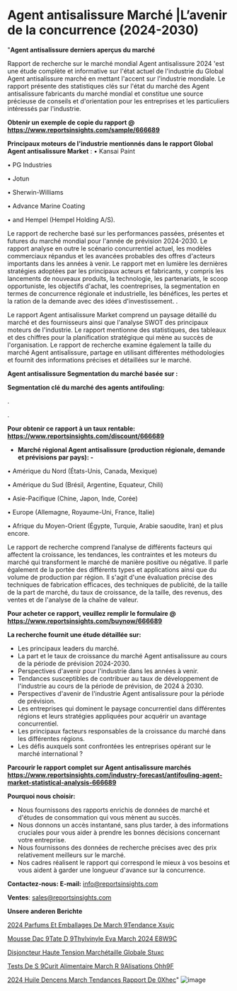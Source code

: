 # Agent antisalissure Marché |L’avenir de la concurrence (2024-2030)

"<strong>Agent antisalissure derniers aperçus du marché</strong>

Rapport de recherche sur le marché mondial Agent antisalissure 2024 'est une étude complète et informative sur l'état actuel de l'industrie du Global Agent antisalissure marché en mettant l'accent sur l'industrie mondiale. Le rapport présente des statistiques clés sur l'état du marché des Agent antisalissure fabricants du marché mondial et constitue une source précieuse de conseils et d'orientation pour les entreprises et les particuliers intéressés par l'industrie.

<strong>Obtenir un exemple de copie du rapport @ <a href=https://www.reportsinsights.com/sample/666689>https://www.reportsinsights.com/sample/666689</a></strong>

<strong>Principaux moteurs de l'industrie mentionnés dans le rapport Global Agent antisalissure Market</strong> :
• Kansai Paint

• PG Industries

• Jotun

• Sherwin-Williams

• Advance Marine Coating

• and Hempel (Hempel Holding A/S).

Le rapport de recherche basé sur les performances passées, présentes et futures du marché mondial pour l'année de prévision 2024-2030. Le rapport analyse en outre le scénario concurrentiel actuel, les modèles commerciaux répandus et les avancées probables des offres d'acteurs importants dans les années à venir. Le rapport met en lumière les dernières stratégies adoptées par les principaux acteurs et fabricants, y compris les lancements de nouveaux produits, la technologie, les partenariats, le scoop opportuniste, les objectifs d'achat, les coentreprises, la segmentation en termes de concurrence régionale et industrielle, les bénéfices, les pertes et la ration de la demande avec des idées d'investissement. .

Le rapport Agent antisalissure Market comprend un paysage détaillé du marché et des fournisseurs ainsi que l'analyse SWOT des principaux moteurs de l'industrie. Le rapport mentionne des statistiques, des tableaux et des chiffres pour la planification stratégique qui mène au succès de l'organisation. Le rapport de recherche examine également la taille du marché Agent antisalissure, partage en utilisant différentes méthodologies et fournit des informations précises et détaillées sur le marché.

<strong>Agent antisalissure Segmentation du marché basée sur :</strong>

<strong> Segmentation clé du marché des agents antifouling: </strong>

.

.

<strong>Pour obtenir ce rapport à un taux rentable: <a href=https://www.reportsinsights.com/discount/666689>https://www.reportsinsights.com/discount/666689</a></strong>
<ul>
  <li><strong>Marché régional Agent antisalissure (production régionale, demande et prévisions par pays): -</strong></li>
</ul>
• Amérique du Nord (États-Unis, Canada, Mexique)

• Amérique du Sud (Brésil, Argentine, Equateur, Chili)

• Asie-Pacifique (Chine, Japon, Inde, Corée)

• Europe (Allemagne, Royaume-Uni, France, Italie)

• Afrique du Moyen-Orient (Égypte, Turquie, Arabie saoudite, Iran) et plus encore.

Le rapport de recherche comprend l’analyse de différents facteurs qui affectent la croissance, les tendances, les contraintes et les moteurs du marché qui transforment le marché de manière positive ou négative. Il parle également de la portée des différents types et applications ainsi que du volume de production par région. Il s'agit d'une évaluation précise des techniques de fabrication efficaces, des techniques de publicité, de la taille de la part de marché, du taux de croissance, de la taille, des revenus, des ventes et de l'analyse de la chaîne de valeur.

<strong>Pour acheter ce rapport, veuillez remplir le formulaire @   <a href=https://www.reportsinsights.com/buynow/666689>https://www.reportsinsights.com/buynow/666689</a></strong>

<strong>La recherche fournit une étude détaillée sur:</strong>
<ul>
  <li>Les principaux leaders du marché.</li>
  <li>La part et le taux de croissance du marché Agent antisalissure au cours de la période de prévision 2024-2030.</li>
  <li>Perspectives d'avenir pour l'industrie dans les années à venir.</li>
  <li>Tendances susceptibles de contribuer au taux de développement de l'industrie au cours de la période de prévision, de 2024 à 2030.</li>
  <li>Perspectives d'avenir de l'industrie Agent antisalissure pour la période de prévision.</li>
  <li>Les entreprises qui dominent le paysage concurrentiel dans différentes régions et leurs stratégies appliquées pour acquérir un avantage concurrentiel.</li>
  <li>Les principaux facteurs responsables de la croissance du marché dans les différentes régions.</li>
  <li>Les défis auxquels sont confrontées les entreprises opérant sur le marché international ?</li>
</ul>

<strong>Parcourir le rapport complet sur Agent antisalissure marchés <a href=https://www.reportsinsights.com/industry-forecast/antifouling-agent-market-statistical-analysis-666689>https://www.reportsinsights.com/industry-forecast/antifouling-agent-market-statistical-analysis-666689</a></strong>

<strong>Pourquoi nous choisir:</strong>
<ul>
  <li>Nous fournissons des rapports enrichis de données de marché et d'études de consommation qui vous mènent au succès.</li>
  <li>Nous donnons un accès instantané, sans plus tarder, à des informations cruciales pour vous aider à prendre les bonnes décisions concernant votre entreprise.</li>
  <li>Nous fournissons des données de recherche précises avec des prix relativement meilleurs sur le marché.</li>
  <li>Nos cadres réalisent le rapport qui correspond le mieux à vos besoins et vous aident à garder une longueur d'avance sur la concurrence.</li>
</ul>
<strong>Contactez-nous:
</strong><strong>E-mail:</strong> <a href=mailto:info@reportsinsights.com>info@reportsinsights.com</a>

<strong>Ventes</strong>: <a href=mailto:sales@reportsinsights.com>sales@reportsinsights.com</a>

<strong>Unsere anderen Berichte</strong>

<a href=https://www.linkedin.com/pulse/2024-parfums-et-emballages-de-march%C3%A9tendance-xsujc/>2024 Parfums Et Emballages De March 9Tendance Xsujc</a>

<a href=https://www.linkedin.com/pulse/mousse-dac%C3%A9tate-d%C3%A9thylvinyle-eva-march%C3%A9-2024-e8w9c/>Mousse Dac 9Tate D 9Thylvinyle Eva March 2024 E8W9C</a>

<a href=https://www.linkedin.com/pulse/disjoncteur-haute-tension-marchétaille-globale-stuxc/>Disjoncteur Haute Tension Marchétaille Globale Stuxc</a>

<a href=https://www.linkedin.com/pulse/tests-de-s%C3%A9curit%C3%A9-alimentaire-march%C3%A9-r%C3%A9alisations-ohh9f/>Tests De S 9Curit Alimentaire March R 9Alisations Ohh9F</a>

<a href=https://www.linkedin.com/pulse/2024-huile-dencens-march%C3%A9-tendances-rapport-de-0xhec/>2024 Huile Dencens March Tendances Rapport De 0Xhec</a>"
![image](https://github.com/daminid12/RImarketdynamics/assets/158430485/cde17b87-18f1-45f5-8bd7-2f13c6f86d4b)
